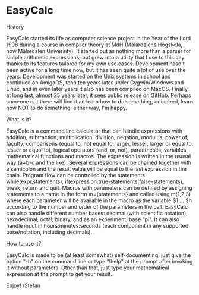 # EasyCalc

History

EasyCalc started its life as computer science project in the Year of the Lord 1998 during a course in compiler theory at MdH (Mälardalens Högskola, now Mälardalen University). It started out as nothing more than a parser for simple arithmetic expressions, but grew into a utility that I use to this day thanks to its features tailored for my own use cases. Development hasn't been active for a long time now, but it has seen quite a lot of use over the years. Development was started on the Unix systems in school and continued on AmigaOS, tehn ten years later under Cygwin/Windows and Linux, and in even later years it also has been compiled on MacOS. Finally, at long last, almost 25 years later, it sees public release on GitHub. Perhaps someone out there will find it an learn how to do something, or indeed, learn how NOT to do something; either way, I'm happy.

What is it?

EasyCalc is a command line calculator that can handle expressions with addition, subtraction, multiplication, division, negation, modulus, power of, faculty, comparisons (equal to, not equal to, larger, lesser, larger or equal to, lesser or equal to), logical operators (and, or, not), parantheses, variables, mathematical functions and macros. The expression is written in the ususal way (a+b-c and the like). Several expressions can be chained together with a semicolon and the result value will be equal to the last expression in the chain.
Program flow can be controlled by the statements while(expr,statements), if(expression,true-statements,false-statements), break, return and quit. Macros with parameters can be defined by assigning statements to a name in the form m={statements} and called using m(1,2,3) where each parameter will be available in the macro as the variable $1 ... $n according to the number and order of the parameters in the call.
EasyCalc can also handle different number bases: decimal (with scientific notation), hexadecimal, octal, binary, and as an experiment, base "pi". It can also handle input in hours:minutes:seconds (each component in any supported base/notation, including decimals).

How to use it?

EasyCalc is made to be (at least somewhat) self-documenting, just give the option "-h" on the command line or type "!help" at the prompt after invoking it without parameters. Other than that, just type your mathematical expression at the prompt to get your result.

Enjoy!
/Stefan
